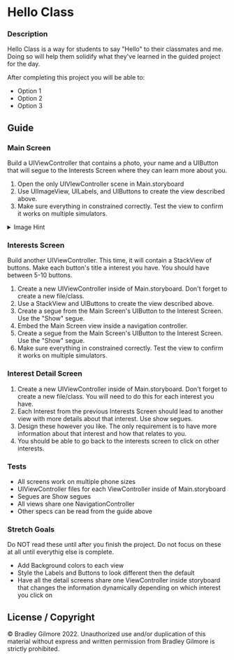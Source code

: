 # Hello Class

### Description

Hello Class is a way for students to say "Hello" to their classmates and me. Doing so will help them solidify what they've learned in the guided project for the day.

After completing this project you will be able to:

* Option 1
* Option 2
* Option 3

## Guide

### Main Screen

Build a UIViewController that contains a photo, your name and a UIButton that will segue to the Interests Screen where they can learn more about you.

1. Open the only UIVIewController scene in Main.storyboard
2. Use UIImageView, UILabels, and UIButtons to create the view described above.
3. Make sure everything in constrained correctly. Test the view to confirm it works on multiple simulators.

<details>
  <summary>Image Hint</summary>

  To load a UIImage you will need to put that image inside of the Assets area in Xcode.

</details>

### Interests Screen

Build another UIViewController. This time, it will contain a StackView of buttons. Make each button's title a interest you have. You should have between 5-10 buttons.

1. Create a new UIViewController inside of Main.storyboard. Don't forget to create a new file/class.
2. Use a StackView and UIButtons to create the view described above.
3. Create a segue from the Main Screen's UIButton to the Interest Screen. Use the "Show" segue.
4. Embed the Main Screen view inside a navigation controller.
5. Create a segue from the Main Screen's UIButton to the Interest Screen. Use the "Show" segue.
6. Make sure everything in constrained correctly. Test the view to confirm it works on multiple simulators.

### Interest Detail Screen

1. Create a new UIViewController inside of Main.storyboard. Don't forget to create a new file/class. You will need to do this for each interest you have.
2. Each Interest from the previous Interests Screen should lead to another view with more details about that interest. Use show segues.
3. Design these however you like. The only requirement is to have more information about that interest and how that relates to you.
4. You should be able to go back to the interests screen to click on other interests.

### Tests

* All screens work on multiple phone sizes
* UIViewController files for each ViewController inside of Main.storyboard
* Segues are Show segues
* All views share one NavigationController
* Other specs can be read from the guide above

### Stretch Goals

Do NOT read these until after you finish the project. Do not focus on these at all until everythig else is complete.

* Add Background colors to each view
* Style the Labels and Buttons to look different then the default
* Have all the detail screens share one ViewController inside storyboard that changes the information dynamically depending on which interest you click on

## License / Copyright

© Bradley Gilmore 2022. Unauthorized use and/or duplication of this material without express and written permission from Bradley Gilmore is strictly prohibited.
